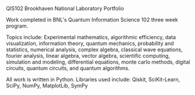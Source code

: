 QIS102 Brookhaven National Laboratory Portfolio

Work completed in BNL's Quantum Information Science 102 three week program.

Topics include: Experimental mathematics, algorithmic efficiency, data visualization, information theory, quantum mechanics, probability and statistics, numerical analysis, complex algebra, classical wave equations, fourier analysis, linear algebra, vector algebra, scientific computing, simulation and modeling, differential equations, monte carlo methods, digital circuits, quantum circuits, and quantum algorithms.

All work is written in Python. Libraries used include: Qiskit, SciKit-Learn, SciPy, NumPy, MatplotLib, SymPy
